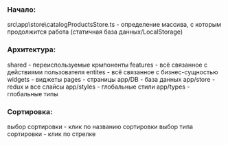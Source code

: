 ### Начало:

src\app\store\catalogProductsStore.ts - определение массива, с которым продолжится работа (статичная база данных/LocalStorage)

### Архитектура:

shared - переиспользуемые крмпоненты
features - всё связанное с действиями пользователя
entites - всё связанное с бизнес-сущностью
widgets - виджеты
pages - страницы
app/DB - база данных
app/store - redux и все слайсы
app/styles - глобальные стили
app/types - глобальные типы

### Сортировка:

выбор сортировки - клик по названию сортировки
выбор типа сортировки - клик по стрелке
